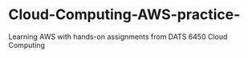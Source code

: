# Cloud-Computing-AWS-practice-
Learning AWS with hands-on assignments from DATS 6450 Cloud Computing 
